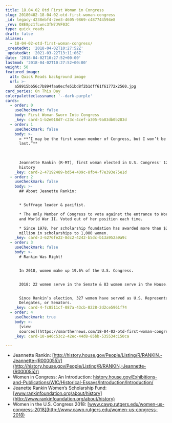 ```yaml
---
title: 18.04.02 Otd First Woman in Congress
slug: 20180402-18-04-02-otd-first-woman-congress
_id: legacy-4238ebf4-2ee3-4605-9869-c487744594e8
_rev: O8E8pz1fLwnc3fN7JVF03C
type: quick_reads
draft: false
aliases:
  - 18-04-02-otd-first-woman-congress/
_createdAt: '2018-04-02T10:27:52Z'
_updatedAt: '2021-03-22T13:11:06Z'
date: '2018-04-02T10:27:52+00:00'
lastmod: '2018-04-02T10:27:52+00:00'
weight: 50
featured_image:
  alt: Quick Reads background image
  url: >-
    a58915bb56c7b894faa0ecfe51bd8f2b1dff61f61772x2560.jpg
card_series: On This Day
colorpaletteclassname: '--dark-purple'
cards:
  - order: 0
    useCheckmark: false
    body: First Woman Sworn Into Congress
    _key: card-1-b2e018d7-c23c-4cef-a305-9a83db0b283d
  - order: 1
    useCheckmark: false
    body: >-
      > **‘I may be the first woman member of Congress, but I won’t be the
      last.”**  
        
        
        
      Jeannette Rankin (R-MT), first woman elected in U.S. Congress' 128-year
      history
    _key: card-2-47192489-bd54-409c-8fb4-f7e393e75e1d
  - order: 2
    useCheckmark: false
    body: >-
      ## About Jeanette Rankin:


      * Suffrage leader & pacifist.

      * The only Member of Congress to vote against the entrance to World War I
      and World War II. Voted out of her position each time.

      * Since 1978, her scholarship foundation has awarded more than $2.5
      million in scholarships to 1,000 women.
    _key: card-3-6276fe22-8dc2-4242-b5dc-b13a952a9a9c
  - order: 3
    useCheckmark: false
    body: >-
      # Rankin Was Right!


      In 2018, women make up 19.6% of the U.S. Congress.


      2018: 22 women serve in the Senate & 83 women serve in the House.


      Since Rankin’s election, 327 women have served as U.S. Representatives,
      Delegates, or Senators.
    _key: card-4-fc8511cf-087a-43cb-8228-2d2ce5961f74
  - order: 4
    useCheckmark: true
    body: >-
      [view
      sources](https://smarthernews.com/18-04-02-otd-first-woman-congress/)
    _key: card-10-a46c53c2-42ec-44d8-85bb-535534c150ca

---
```

* Jeannette Rankin: [http://history.house.gov/People/Listing/R/RANKIN,-Jeannette-(R000055)/](http://history.house.gov/People/Listing/R/RANKIN,-Jeannette-(R000055)/)
* Women in Congress: An Introduction: [history.house.gov/Exhibitions-and-Publications/WIC/Historical-Essays/Introduction/Introduction/](http://history.house.gov/Exhibitions-and-Publications/WIC/Historical-Essays/Introduction/Introduction/)
* Jeanette Rankin Women’s Scholarship Fund: [www.rankinfoundation.org/about/history](http://www.rankinfoundation.org/about/history)
* Women in the U.S. Congress 2018: [www.cawp.rutgers.edu/women-us-congress-2018](http://www.cawp.rutgers.edu/women-us-congress-2018)